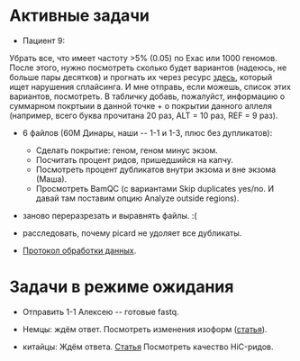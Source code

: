 # Активные задачи

* Пациент 9:

Убрать все, что имеет частоту >5% (0.05) по Exac или 1000 геномов. После этого, нужно посмотреть сколько будет вариантов (надеюсь, не больше пары десятков) и прогнать их через ресурс [здесь](http://www.umd.be/HSF/index.html), который ищет нарушения сплайсинга. И мне отправь, если можешь, список этих вариантов, посмотреть. В табличку добавь, пожалуйст, информацию о суммарном покртыии в данной точке + о покрытии данного аллеля (например, всего буква прочитана 20 раз, ALT = 10 раз, REF = 9 раз).

* 6 файлов (60М Динары, наши -- 1-1 и 1-3, плюс без дупликатов):
	* Сделать покрытие: геном, геном минус экзом.
	* Посчитать процент ридов, пришедшийся на капчу.
	* Посмотреть процент дубликатов внутри экзома и вне экзома (Маша).
	* Просмотреть BamQC (с вариантами Skip duplicates yes/no. И давай там поставим опцию Analyze outside regions).

* заново переразрезать и выравнять файлы. :(

* расследовать, почему picard не удоляет все дубликаты.

* [Протокол обработки данных](https://drive.google.com/file/d/1tXHJrE95CEFZHqG-wKG0XrzKbmpavgnf/view).

# Задачи в режиме ожидания

* Отправить 1-1 Алексею -- готовые fastq.

* Немцы: ждём ответ. Посмотреть изменения изоформ ([статья](https://www.ncbi.nlm.nih.gov/pmc/articles/PMC3334321/)).

* китайцы: Ждём ответа. [Статья](https://www.ncbi.nlm.nih.gov/pubmed/31442560)
Посмотреть качество HiC-ридов.
